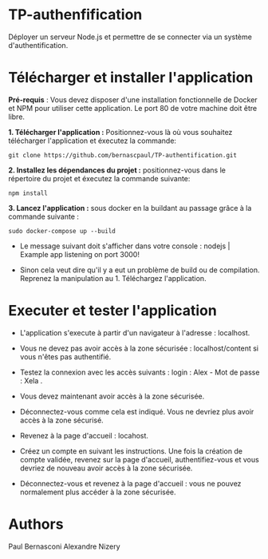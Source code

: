 # TP-authenfification

Déployer un serveur Node.js et permettre de se connecter via un système d'authentification.

# Télécharger et installer l'application

**Pré-requis** : Vous devez disposer d'une installation fonctionnelle de Docker et NPM pour utiliser cette application. Le port 80 de votre machine doit être libre. 

**1. Télécharger l'application :** Positionnez-vous là où vous souhaitez télécharger l'application et éxecutez la commande:

``` git clone https://github.com/bernascpaul/TP-authentification.git ```

**2. Installez les dépendances du projet :** positionnez-vous dans le répertoire du projet et éxecutez la commande suivante:

``` npm install ``` 


**3. Lancez l'application :** sous docker en la buildant au passage grâce à la commande suivante : 

``` sudo docker-compose up --build ``` 

- Le message suivant doit s'afficher dans votre console : nodejs | Example app listening on port 3000!

- Sinon cela veut dire qu'il y a eut un problème de build ou de compilation. Reprenez la manipulation au 1. Téléchargez l'application.

# Executer et tester l'application

- L'application s'execute à partir d'un navigateur à l'adresse : localhost.

- Vous ne devez pas avoir accès à la zone sécurisée : localhost/content si vous n'êtes pas authentifié.

- Testez la connexion avec les accès suivants : login : Alex - Mot de passe : Xela .

- Vous devez maintenant avoir accès à la zone sécurisée.

- Déconnectez-vous comme cela est indiqué. Vous ne devriez plus avoir accès à la zone sécurisé.

- Revenez à la page d'accueil : locahost.

- Créez un compte en suivant les instructions. Une fois la création de compte validée, revenez sur la page d'accueil, authentifiez-vous et vous devriez de nouveau avoir accès à la zone sécurisée.

- Déconnectez-vous et revenez à la page d'accueil : vous ne pouvez normalement plus accéder à la zone sécurisée. 

# Authors

Paul Bernasconi
Alexandre Nizery
